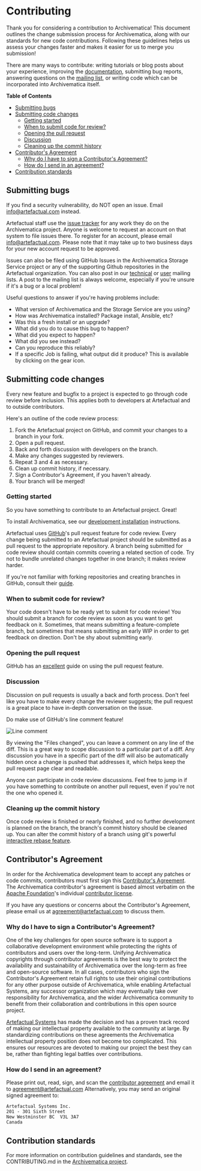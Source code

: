 # Contributing

Thank you for considering a contribution to Archivematica!
This document outlines the change submission process for Archivematica, along with our standards for new code contributions.
Following these guidelines helps us assess your changes faster and makes it easier for us to merge you submission!

There are many ways to contribute: writing tutorials or blog posts about your experience, improving the [documentation](https://github.com/artefactual/archivematica-storage-service-docs), submitting bug reports, answering questions on the [mailing list](https://groups.google.com/forum/#!forum/archivematica), or writing code which can be incorporated into Archivematica itself.

<!-- START doctoc generated TOC please keep comment here to allow auto update -->
<!-- DON'T EDIT THIS SECTION, INSTEAD RE-RUN doctoc TO UPDATE -->
**Table of Contents**

- [Submitting bugs](#submitting-bugs)
- [Submitting code changes](#submitting-code-changes)
  - [Getting started](#getting-started)
  - [When to submit code for review?](#when-to-submit-code-for-review)
  - [Opening the pull request](#opening-the-pull-request)
  - [Discussion](#discussion)
  - [Cleaning up the commit history](#cleaning-up-the-commit-history)
- [Contributor's Agreement](#contributors-agreement)
  - [Why do I have to sign a Contributor's Agreement?](#why-do-i-have-to-sign-a-contributors-agreement)
  - [How do I send in an agreement?](#how-do-i-send-in-an-agreement)
- [Contribution standards](#contribution-standards)

<!-- END doctoc generated TOC please keep comment here to allow auto update -->

## Submitting bugs

If you find a security vulnerability, do NOT open an issue.
Email info@artefactual.com instead.

Artefactual staff use the [issue tracker](https://projects.artefactual.com/projects/archivematica) for any work they do on the Archivematica project.
Anyone is welcome to request an account on that system to file issues there.
To register for an account, please email info@artefactual.com.
Please note that it may take up to two business days for your new account request to be approved.

Issues can also be filed using GitHub Issues in the Archivematica Storage Service project or any of the supporting Github repositories in the Artefactual organization.
You can also post in our [technical](https://groups.google.com/forum/#!forum/archivematica-tech) or [user](https://groups.google.com/forum/#!forum/archivematica) mailing lists.
A post to the mailing list is always welcome, especially if you're unsure if it's a bug or a local problem!

Useful questions to answer if you're having problems include:

* What version of Archivematica and the Storage Service are you using?
* How was Archivematica installed? Package install, Ansible, etc?
* Was this a fresh install or an upgrade?
* What did you do to cause this bug to happen?
* What did you expect to happen?
* What did you see instead?
* Can you reproduce this reliably?
* If a specific Job is failing, what output did it produce? This is available by clicking on the gear icon.

## Submitting code changes

Every new feature and bugfix to a project is expected to go through code review before inclusion.
This applies both to developers at Artefactual and to outside contributors.

Here's an outline of the code review process:

1. Fork the Artefactual project on GitHub, and commit your changes to a branch in your fork.
2. Open a pull request.
3. Back and forth discussion with developers on the branch.
4. Make any changes suggested by reviewers.
5. Repeat 3 and 4 as necessary.
6. Clean up commit history, if necessary.
7. Sign a Contributor's Agreement, if you haven't already.
8. Your branch will be merged!

### Getting started

So you have something to contribute to an Artefactual project. Great!

To install Archivematica, see our [development installation](https://wiki.archivematica.org/Getting_started#Installation) instructions.

Artefactual uses [GitHub](https://github.com/)'s pull request feature for code review.
Every change being submitted to an Artefactual project should be submitted as a pull request to the appropriate repository.
A branch being submitted for code review should contain commits covering a related section of code.
Try not to bundle unrelated changes together in one branch; it makes review harder.

If you're not familiar with forking repositories and creating branches in GitHub, consult their [guide](https://help.github.com/articles/fork-a-repo).

### When to submit code for review?

Your code doesn't have to be ready yet to submit for code review!
You should submit a branch for code review as soon as you want to get feedback on it.
Sometimes, that means submitting a feature-complete branch, but sometimes that means submitting an early WIP in order to get feedback on direction.
Don't be shy about submitting early.

### Opening the pull request

GitHub has an [excellent](https://help.github.com/articles/using-pull-requests) guide on using the pull request feature.

### Discussion

Discussion on pull requests is usually a back and forth process.
Don't feel like you have to make every change the reviewer suggests; the pull request is a great place to have in-depth conversation on the issue.

Do make use of GitHub's line comment feature!

![Line comment](http://i.imgur.com/FsWppGN.png)

By viewing the "Files changed", you can leave a comment on any line of the diff.
This is a great way to scope discussion to a particular part of a diff.
Any discussion you have in a specific part of the diff will also be automatically hidden once a change is pushed that addresses it, which helps keep the pull request page clear and readable.

Anyone can participate in code review discussions.
Feel free to jump in if you have something to contribute on another pull request, even if you're not the one who opened it.

### Cleaning up the commit history

Once code review is finished or nearly finished, and no further development is planned on the branch, the branch's commit history should be cleaned up.
You can alter the commit history of a branch using git's powerful [interactive rebase feature](http://www.git-scm.com/book/en/Git-Tools-Rewriting-History).

## Contributor's Agreement

In order for the Archivematica development team to accept any patches or code commits, contributors must first sign this [Contributor's Agreement](https://wiki.archivematica.org/images/2/25/Contributor_agreement.txt).
The Archivematica contributor's agreement is based almost verbatim on the [Apache Foundation](http://apache.org )'s individual [contributor license](http://www.apache.org/licenses/icla.txt).

If you have any questions or concerns about the Contributor's Agreement, please email us at agreement@artefactual.com to discuss them.

### Why do I have to sign a Contributor's Agreement?

One of the key challenges for open source software is to support a collaborative development environment while protecting the rights of contributors and users over the long-term.
Unifying Archivematica copyrights through contributor agreements is the best way to protect the availability and sustainability of Archivematica over the long-term as free and open-source software.
In all cases, contributors who sign the Contributor's Agreement retain full rights to use their original contributions for any other purpose outside of Archivematica, while enabling Artefactual Systems, any successor organization which may eventually take over responsibility for Archivematica, and the wider Archivematica community to benefit from their collaboration and contributions in this open source project.

[Artefactual Systems](http://artefactual.com) has made the decision and has a proven track record of making our intellectual property available to the community at large.
By standardizing contributions on these agreements the Archivematica intellectual property position does not become too complicated.
This ensures our resources are devoted to making our project the best they can be, rather than fighting legal battles over contributions.

### How do I send in an agreement?

Please print out, read, sign, and scan the [contributor agreement](https://wiki.archivematica.org/images/2/25/Contributor_agreement.txt) and email it to agreement@artefactual.com
Alternatively, you may send an original signed agreement to:

    Artefactual Systems Inc.
    201 - 301 Sixth Street
    New Westminster BC  V3L 3A7
    Canada


## Contribution standards

For more information on contribution guidelines and standards, see the CONTRIBUTING.md in the [Archivematica project](https://github.com/artefactual/archivematica).
